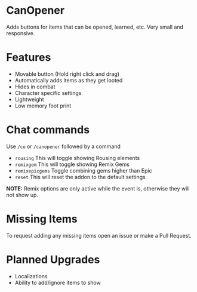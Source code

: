 # CanOpener
Adds buttons for items that can be opened, learned, etc. Very small and responsive.

# Features
- Movable button (Hold right click and drag)
- Automatically adds items as they get looted
- Hides in combat
- Character specific settings
- Lightweight
- Low memory foot print

# Chat commands
Use `/co` or `/canopener` followed by a command
- `rousing` This will toggle showing Rousing elements
- `remixgem` This will toggle showing Remix Gems
- `remixepicgems` Toggle combining gems higher than Epic
- `reset` This will reset the addon to the default settings

**NOTE:** Remix options are only active while the event is, otherwise they will not show up.

# Missing Items
To request adding any missing items open an issue or make a Pull Request. 

# Planned Upgrades
- Localizations
- Ability to add/ignore items to show
